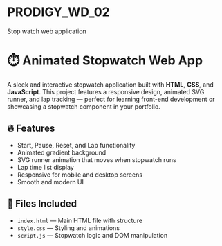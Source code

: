 # PRODIGY_WD_02
Stop watch web application

# ⏱️ Animated Stopwatch Web App

A sleek and interactive stopwatch application built with **HTML**, **CSS**, and **JavaScript**. This project features a responsive design, animated SVG runner, and lap tracking — perfect for learning front-end development or showcasing a stopwatch component in your portfolio.

## 🔥 Features

- Start, Pause, Reset, and Lap functionality
- Animated gradient background
- SVG runner animation that moves when stopwatch runs
- Lap time list display
- Responsive for mobile and desktop screens
- Smooth and modern UI

## 📁 Files Included

- `index.html` — Main HTML file with structure
- `style.css` — Styling and animations
- `script.js` — Stopwatch logic and DOM manipulation

